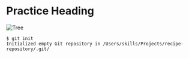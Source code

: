 # Practice Heading

![Tree](https://user-images.githubusercontent.com/107796220/189932434-67c77629-f541-4769-b61f-78e1c505115b.png)

```
$ git init
Initialized empty Git repository in /Users/skills/Projects/recipe-repository/.git/
```
